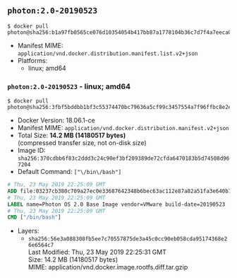 ## `photon:2.0-20190523`

```console
$ docker pull photon@sha256:b1a97fb0565ce076d10354054b417bb87a1778104b36c7d7f4a7eeca00280599
```

-	Manifest MIME: `application/vnd.docker.distribution.manifest.list.v2+json`
-	Platforms:
	-	linux; amd64

### `photon:2.0-20190523` - linux; amd64

```console
$ docker pull photon@sha256:3fbf5bddbb1bf3c55374470bc79636a5cf99c3457554a7f96ffbc8e2e743bfbb
```

-	Docker Version: 18.06.1-ce
-	Manifest MIME: `application/vnd.docker.distribution.manifest.v2+json`
-	Total Size: **14.2 MB (14180517 bytes)**  
	(compressed transfer size, not on-disk size)
-	Image ID: `sha256:370cdbb6f83c2ddd3c24c90ef3bf209389de72cfda6470183b5d74508d967204`
-	Default Command: `["\/bin\/bash"]`

```dockerfile
# Thu, 23 May 2019 22:25:09 GMT
ADD file:03237cb380c709a27ec0e33687642348b6bec63ac112e87a82a51fa3e640b707 in / 
# Thu, 23 May 2019 22:25:09 GMT
LABEL name=Photon OS 2.0 Base Image vendor=VMware build-date=20190523
# Thu, 23 May 2019 22:25:09 GMT
CMD ["/bin/bash"]
```

-	Layers:
	-	`sha256:56e3a088308fb5ee7c70557875de3a45c0cc90eb058cda95174368e26e6564c7`  
		Last Modified: Thu, 23 May 2019 22:25:31 GMT  
		Size: 14.2 MB (14180517 bytes)  
		MIME: application/vnd.docker.image.rootfs.diff.tar.gzip
